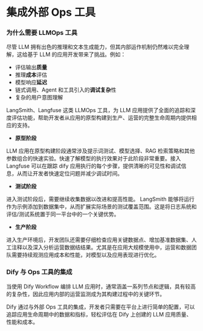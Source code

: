 # 集成外部 Ops 工具

### 为什么需要 LLMOps 工具

尽管 LLM 拥有出色的推理和文本生成能力，但其内部运作机制仍然难以完全理解，这给基于 LLM 的应用开发带来了挑战。例如：

* 评估输出**质量**
* 推理**成本**评估
* 模型响应**延迟**
* 链式调用、Agent 和工具引入的**调试复杂**性
* 复杂的用户意图理解

LangSmith、Langfuse 这类 LLMOps 工具，为 LLM 应用提供了全面的追踪和深度评估功能，帮助开发者从应用的原型构建到生产、运营的完整生命周期内提供相应的支持。

* **原型阶段**

LLM 应用在原型构建阶段通常涉及提示词测试、模型选择、RAG 检索策略和其他参数组合的快速实验。快速了解模型的执行效果对于此阶段非常重要。接入 Langfuse 可以在跟踪 dify 应用执行的每个步骤，提供清晰的可见性和调试信息，从而让开发者快速定位问题并减少调试时间。

* **测试阶段**

进入测试阶段后，需要继续收集数据以改进和提高性能。 LangSmith 能够将运行作为示例添加到数据集中，从而扩展实际场景的测试覆盖范围。这是将日志系统和评估/测试系统置于同一平台中的一个关键优势。

* **生产阶段**

进入生产环境后，开发团队还需要仔细检查应用关键数据点、增加基准数据集、人工注释以及深入分析运营数据结结果。尤其是在应用大规模使用中，运营和数据团队需要持续观测应用成本和性能，对模型以及应用表现进行优化。

### Dify 与 Ops 工具的集成

当使用 Dify Workflow 编排 LLM 应用时，通常涵盖一系列节点和逻辑，具有较高的复杂性，因此应用内部的运营监测成为其构建过程中的关键环节。

Dify 通过与外部 Ops 工具的集成，开发者只需要在平台上进行简单的配置，可以追踪应用生命周期中的数据和指标，轻松评估在 Dify 上创建的 LLM 应用质量、性能和成本。
